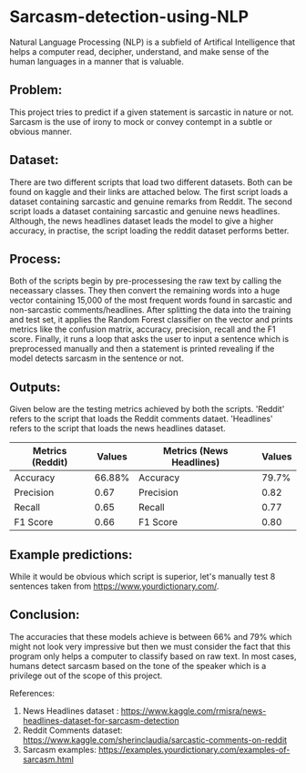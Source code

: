 # Sarcasm-detection-using-NLP

Natural Language Processing (NLP) is a subfield of Artifical Intelligence that helps a computer read, decipher, understand, and make sense of the human languages in a manner that is valuable.

## Problem: 
This project tries to predict if a given statement is sarcastic in nature or not. Sarcasm is the use of irony to mock or convey contempt in a subtle or obvious manner.

## Dataset: 
There are two different scripts that load two different datasets. Both can be found on kaggle and their links are attached below. The first script loads a dataset containing sarcastic and genuine remarks from Reddit. The second script loads a dataset containing sarcastic and genuine news headlines. Although, the news headlines dataset leads the model to give a higher accuracy, in practise, the script loading the reddit dataset performs better. 

## Process: 
Both of the scripts begin by pre-processesing the raw text by calling the neceassary classes. They then convert the remaining words into a huge vector containing 15,000 of the most frequent words found in sarcastic and non-sarcastic comments/headlines. After splitting the data into the training and test set, it applies the Random Forest classifier on the vector and prints metrics like the confusion matrix, accuracy, precision, recall and the F1 score. Finally, it runs a loop that asks the user to input a sentence which is preprocessed manually and then a statement is printed revealing if the model detects sarcasm in the sentence or not. 

## Outputs:

Given below are the testing metrics achieved by both the scripts. 'Reddit' refers to the script that loads the Reddit comments dataet. 'Headlines' refers to the script that loads the news headlines dataset.

| Metrics (Reddit) | Values  | Metrics (News Headlines) | Values | 
| ---------------- | ------- | ------------------------ | ------ |
| Accuracy         | 66.88%  | Accuracy                 | 79.7%  |
| Precision        | 0.67    | Precision                | 0.82   |
| Recall           | 0.65    | Recall                   | 0.77   |
| F1 Score         | 0.66    | F1 Score                 | 0.80   |

## Example predictions:

While it would be obvious which script is superior, let's manually test 8 sentences taken from https://www.yourdictionary.com/. 

> 

## Conclusion:
The accuracies that these models achieve is between 66% and 79% which might not look very impressive but then we must consider the fact that this program only helps a computer to classify based on raw text. In most cases, humans detect sarcasm based on the tone of the speaker which is a privilege out of the scope of this project.

References:

1) News Headlines dataset : https://www.kaggle.com/rmisra/news-headlines-dataset-for-sarcasm-detection
2) Reddit Comments dataset: https://www.kaggle.com/sherinclaudia/sarcastic-comments-on-reddit
3) Sarcasm examples: https://examples.yourdictionary.com/examples-of-sarcasm.html
